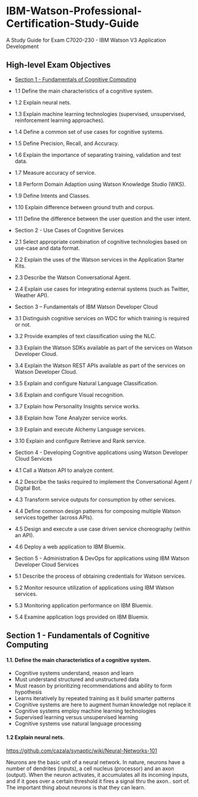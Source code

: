 # IBM-Watson-Professional-Certification-Study-Guide
A Study Guide for Exam C7020-230 - IBM Watson V3 Application Development
## High-level Exam Objectives

- [Section 1 - Fundamentals of Cognitive Computing](#section-1---fundamentals-of-cognitive-computing)
 - 1.1 Define the main characteristics of a cognitive system.
 - 1.2 Explain neural nets.
 - 1.3 Explain machine learning technologies (supervised, unsupervised, reinforcement learning approaches).
 - 1.4 Define a common set of use cases for cognitive systems.
 - 1.5 Define Precision, Recall, and Accuracy.
 - 1.6 Explain the importance of separating training, validation and test data.
 - 1.7 Measure accuracy of service.
 - 1.8 Perform Domain Adaption using Watson Knowledge Studio (WKS).
 - 1.9 Define Intents and Classes. 
 - 1.10 Explain difference between ground truth and corpus.
 - 1.11 Define the difference between the user question and the user intent.

- Section 2 - Use Cases of Cognitive Services
 - 2.1 Select appropriate combination of cognitive technologies based on use-case and data format.
 - 2.2 Explain the uses of the Watson services in the Application Starter Kits.
 - 2.3 Describe the Watson Conversational Agent.
 - 2.4 Explain use cases for integrating external systems (such as Twitter, Weather API).

- Section 3 – Fundamentals of IBM Watson Developer Cloud
 - 3.1 Distinguish cognitive services on WDC for which training is required or not.
 - 3.2 Provide examples of text classification using the NLC.
 - 3.3 Explain the Watson SDKs available as part of the services on Watson Developer Cloud.
 - 3.4 Explain the Watson REST APIs available as part of the services on Watson Developer Cloud.
 - 3.5 Explain and configure Natural Language Classification.
 - 3.6 Explain and configure Visual recognition.
 - 3.7 Explain how Personality Insights service works.
 - 3.8 Explain how Tone Analyzer service works.
 - 3.9 Explain and execute Alchemy Language services.
 - 3.10 Explain and configure Retrieve and Rank service.

- Section 4 - Developing Cognitive applications using Watson Developer Cloud Services
 
 - 4.1 Call a Watson API to analyze content.
 - 4.2 Describe the tasks required to implement the Conversational Agent / Digital Bot.
 - 4.3 Transform service outputs for consumption by other services.
 - 4.4 Define common design patterns for composing multiple Watson services together (across APIs).
 - 4.5 Design and execute a use case driven service choreography (within an API).
 - 4.6 Deploy a web application to IBM Bluemix.

- Section 5 - Administration & DevOps for applications using IBM Watson Developer Cloud Services

 - 5.1 Describe the process of obtaining credentials for Watson services.
 - 5.2 Monitor resource utilization of applications using IBM Watson services.
 - 5.3 Monitoring application performance on IBM Bluemix.
 - 5.4 Examine application logs provided on IBM Bluemix.


## Section 1 - Fundamentals of Cognitive Computing
#### 1.1. Define the main characteristics of a cognitive system.

- Cognitive systems understand, reason and learn 
 - Must understand structured and unstructured data 
 - Must reason by prioritizing recommendations and ability to form hypothesis 
 - Learns iteratively by repeated training as it build smarter patterns 
- Cognitive systems are here to augment human knowledge not replace it 
- Cognitive systems employ machine learning technologies 
 - Supervised learning versus unsupervised learning 
- Cognitive systems use natural language processing 

#### 1.2 Explain neural nets.

https://github.com/cazala/synaptic/wiki/Neural-Networks-101

Neurons are the basic unit of a neural network. In nature, neurons have a number of dendrites (inputs), a cell nucleus (processor) and an axon (output). When the neuron activates, it accumulates all its incoming inputs, and if it goes over a certain threshold it fires a signal thru the axon.. sort of. The important thing about neurons is that they can learn.

